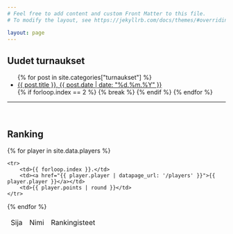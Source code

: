 ```yaml
---
# Feel free to add content and custom Front Matter to this file.
# To modify the layout, see https://jekyllrb.com/docs/themes/#overriding-theme-defaults

layout: page
---
```

<h2>Uudet turnaukset</h2>
<ul>
  {% for post in site.categories["turnaukset"] %}
    <li>
      <a href="{{ post.url }}">{{ post.title }}, {{ post.date | date: "%d.%m.%Y" }}</a>
    </li>
    {% if forloop.index == 2 %}
        {% break %}
    {% endif %}
  {% endfor %}
</ul>

<hr>
<br>
<h2>Ranking</h2>

<table>
<thead>
    <td>Sija</td>
    <td>Nimi</td>
    <td>Rankingisteet</td>
</thead>
{% for player in site.data.players %}

    <tr>
        <td>{{ forloop.index }}.</td>
        <td><a href="{{ player.player | datapage_url: '/players' }}">{{ player.player }}</a></td>
        <td>{{ player.points | round }}</td>
    </tr>

{% endfor %}
</table>